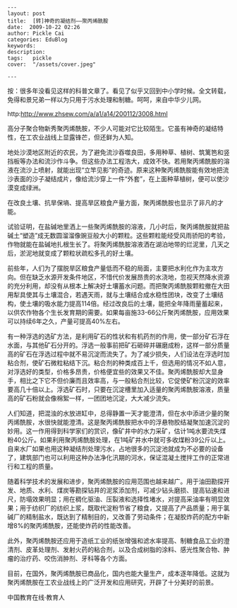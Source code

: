 
    ---
    layout: post  
    title:  [转]神奇的凝结剂——聚丙烯酰胺  
    date:  2009-10-22 02:26  
    author: Pickle Cai  
    categories: EduBlog  
    keywords: 
    description:   
    tags:	pickle   
    cover:  "/assets/cover.jpeg"  

    ---  
    
按：很多年没看见这样的科普文章了。看见了似乎又回到中小学时候。全文转载，免得和景兄弟一样以为只用于污水处理和制糖。呵呵，来自中华少儿网。



http:http://www.zhsew.com/a/a1/a14/200112/3008.html



 



 





高分子聚合物新秀聚丙烯酰胺，不少人可能对它比较陌生。它虽有神奇的凝结特性，在工农业战线上显露锋芒，但还鲜为人知。



地处沙漠地区附近的农民，为了避免流沙吞噬良田，多用种草、植树、筑篱笆和竖挡板等办法和流沙作斗争。但这些办法工程浩大，成效不快。若用聚丙烯酰胺的溶液在流沙上喷射，就能出现“立竿见影”的奇迹。原来这种聚丙烯酰胺能有效地把流沙表面的沙子凝结成片，像给流沙穿上一件“外套”，在上面种草植树，便可以使沙漠变成绿洲。



在改良土壤、抗旱保墒、提高旱区粮食产量方面，聚丙烯酰胺也显示了非凡的才能。



试验证明，在盐碱地里洒上一些聚丙烯酰胺的溶液，几小时后，聚丙烯酰胺就把盐碱土“塑造”成无数圆溜溜像豌豆般大小的颗粒。这些颗粒能经受风雨骄阳的考验，作物就能在盐碱地扎根生长了。将聚丙烯酰胺溶液洒在湖泊地带的烂泥里，几天之后，淤泥地就变成了颗粒状疏松多孔的好土壤。



前些年，人们为了摆脱旱区粮食产量低而不稳的局面，主要把水利化作为主攻方向。但在缺乏水源开发条件地区，不惜代价发展昂贵的水浇地，忽视天然降水资源的充分利用，却没有从根本上解决好土壤蓄水问题。而把聚丙烯酰胺颗粒撤在大田用犁具使其与土壤混合，若遇天雨，就与土壤结合成水稳性团块，改变了土壤结构，使土壤的吸水能力提高114倍。经过改良后的土壤，能把全年降雨量蓄起来，以供农作物各个生长发育期的需要。如果每亩施33-66公斤聚丙烯酰胺，应用效果可以持续6年之久，产量可提高40%左右。



有一种浮选的选矿方法，是利用矿石的性状和有机药剂的作用，使一部分矿石浮在水面，与其他矿石分开的。浮选一般事前把矿石砸碎并碾磨成粉，这样一部分质量高的矿石在浮选过程中就不易沉淀而流失了。为了减少损失，人们设法在浮选时加粘合剂，使矿石微粒粘结下沉。粘合剂的种类成百上千，但选用的情况不如人意，对浮选好的类型，价格多昂贵，价格便宜些的效果又不佳。聚丙烯酰胺却大显身手，相比之下它不但价廉而且效率高，与一般粘合剂比较，它促使矿粉沉淀的效率要高几十倍以上。浮选矿石时，只要在沉淀槽里加入适量的聚丙烯酰胺溶液，质量高的矿石粉就会像棉絮一样，一团团地沉淀，大大减少流失。



人们知道，把混浊的水放进缸中，总得静置一天才能澄清，但在水中添进少量的聚丙烯酰胺，水很快就能澄清。这是聚丙烯酰胺把水中的浮悬物胶结凝聚加速沉淀的妙用。这一作用得到科学家们的赏识，像矿井中的水力采矿，估计1吨水要流失煤粉40公斤。如果利用聚丙烯酰胺处理，在1吨矿井水中就可多收煤粉39公斤以上。自来水厂如果也用这种凝结剂处理污水，占地很多的沉淀池就成为不必要的设备了，建筑部门也可以利用这种办法净化汛期的河水，保证混凝土搅拌工作的正常进行和工程的质量。



随着科学技术的发展和进步，聚丙烯酰胺的应用范围也越来越广。用于油田勘探开发、地质、水利、煤炭等勘探钻井的泥浆添加剂，可减少钻头磨损、提高钻速和进尺，防塌效果明显；用在稠化驱油、压裂液和选择性堵水，对提高采油率有明显效果；用于纺织厂的纺织上浆，既取代淀粉节省了粮食，又提高了产品质量；用于氯碱厂的精制盐水，既达到了精制目的，又改善了劳动条件；在凝胶炸药的配方中新增8%的聚丙烯酰胺，还能使炸药的性能改善。



此外，聚丙烯酰胺还应用于造纸工业的纸张增强和滤水率提高、制糖食品工业的澄清剂、皮革处理剂、发射火药的粘合剂，以及合成树脂的涂料、感光性聚合物、肿瘤的治疗药、咬伤消肿剂、牙科等各个方面。



目前，在国外，聚丙烯酰胺已商品化，国内也能大量生产，成本逐年降低。这就为聚丙烯酰胺在工农业战线上的广泛开发和应用研究，开辟了十分美好的前景。

		

		    
 中国教育在线·教育人

